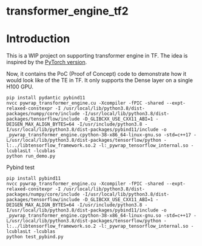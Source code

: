 # transformer_engine_tf2

# Introduction
This is a WIP project on supporting transformer engine in TF. The idea is
inspired by the [PyTorch version](https://github.com/NVIDIA/TransformerEngine).

Now, it contains the PoC (Proof of Concept) code to demonstrate how it would
look like of the TE in TF. It only supports the Dense layer on a single H100
GPU.

```
pip install pydantic pybind11
nvcc pywrap_transformer_engine.cu -Xcompiler -fPIC -shared --expt-relaxed-constexpr -I /usr/local/lib/python3.8/dist-packages/numpy/core/include -I/usr/local/lib/python3.8/dist-packages/tensorflow/include -D_GLIBCXX_USE_CXX11_ABI=1 -DEIGEN_MAX_ALIGN_BYTES=64 -I/usr/include/python3.8 -I/usr/local/lib/python3.8/dist-packages/pybind11/include -o _pywrap_transformer_engine.cpython-38-x86_64-linux-gnu.so -std=c++17 -L/usr/local/lib/python3.8/dist-packages/tensorflow/python -l:../libtensorflow_framework.so.2 -l:_pywrap_tensorflow_internal.so -lcublasLt -lcublas
python run_demo.py
```

Pybind test

```
pip install pybind11
nvcc pywrap_transformer_engine.cu -Xcompiler -fPIC -shared --expt-relaxed-constexpr -I /usr/local/lib/python3.8/dist-packages/numpy/core/include -I/usr/local/lib/python3.8/dist-packages/tensorflow/include -D_GLIBCXX_USE_CXX11_ABI=1 -DEIGEN_MAX_ALIGN_BYTES=64 -I/usr/include/python3.8 -I/usr/local/lib/python3.8/dist-packages/pybind11/include -o _pywrap_transformer_engine.cpython-38-x86_64-linux-gnu.so -std=c++17 -L/usr/local/lib/python3.8/dist-packages/tensorflow/python -l:../libtensorflow_framework.so.2 -l:_pywrap_tensorflow_internal.so -lcublasLt -lcublas
python test_pybind.py
```
